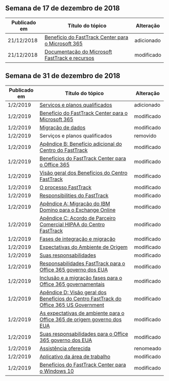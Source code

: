 <!-- This file is generated automatically each week. Changes made to this file will be overwritten.-->




## <a name="week-of-december-17-2018"></a>Semana de 17 de dezembro de 2018


| Publicado em |Título do tópico | Alteração |
|------|------------|--------|
| 21/12/2018 | [Benefício do FastTrack Center para o Microsoft 365](/FastTrack/m365-fasttrack-benefit-overview) | adicionado |
| 21/12/2018 | [Documentação do Microsoft FastTrack e recursos](/FastTrack/index) | modificado |


## <a name="week-of-december-31-2018"></a>Semana de 31 de dezembro de 2018


| Publicado em |Título do tópico | Alteração |
|------|------------|--------|
| 1/2/2019 | [Serviços e planos qualificados](/FastTrack/m365-eligible-services-and-plans) | adicionado |
| 1/2/2019 | [Benefício do FastTrack Center para o Microsoft 365](/FastTrack/m365-fasttrack-benefit-overview) | modificado |
| 1/2/2019 | [Migração de dados](/FastTrack/o365-data-migration) | modificado |
| 1/2/2019 | Serviços e planos qualificados | removido |
| 1/2/2019 | [Apêndice B: Benefício adicional do Centro do FastTrack](/FastTrack/o365-fasttrack-additional-benefits) | modificado |
| 1/2/2019 | [Benefícios do FastTrack Center para o Office 365](/FastTrack/o365-fasttrack-benefit-for-office-365) | modificado |
| 1/2/2019 | [Visão geral dos Benefícios do Centro FastTrack](/FastTrack/o365-fasttrack-benefit-overview) | modificado |
| 1/2/2019 | [O processo FastTrack](/FastTrack/o365-fasttrack-process) | modificado |
| 1/2/2019 | [Responsibilities do FastTrack](/FastTrack/o365-fasttrack-responsibilities) | modificado |
| 1/2/2019 | [Apêndice A: Migração do IBM Domino para o Exchange Online](/FastTrack/o365-from-ibm-domino-to-exchange-online) | modificado |
| 1/2/2019 | [Apêndice C: Acordo de Parceiro Comercial HIPAA do Centro FastTrack](/FastTrack/o365-hipaa-business-associate-agreement) | modificado |
| 1/2/2019 | [Fases de integração e migração](/FastTrack/o365-onboarding-and-migration) | modificado |
| 1/2/2019 | [Expectativas do Ambiente de Origem](/FastTrack/o365-source-environment-expectations) | modificado |
| 1/2/2019 | [Suas responsabilidades](/FastTrack/o365-your-responsibilities) | modificado |
| 1/2/2019 | [Responsabilidades FastTrack para o Office 365 governo dos EUA](/FastTrack/us-gov-appendix-fasttrack-responsibilities) | modificado |
| 1/2/2019 | [Inclusão e a migração fases para o Office 365 governamentais](/FastTrack/us-gov-appendix-onboarding-and-migration) | modificado |
| 1/2/2019 | [Apêndice D: Visão geral dos Benefícios do Centro FastTrack do Office 365 US Government](/FastTrack/us-gov-appendix-overview) | modificado |
| 1/2/2019 | [As expectativas de ambiente para o Office 365 de origem governo dos EUA](/FastTrack/us-gov-appendix-source-environment-expectations) | modificado |
| 1/2/2019 | [Suas responsabilidades para o Office 365 governo dos EUA](/FastTrack/us-gov-appendix-your-responsibilities) | modificado |
| 1/2/2019 | [Assistência oferecida](/FastTrack/win-10-daa-assistance-offered) | renomeado |
| 1/2/2019 | [Aplicativo da área de trabalho](/FastTrack/win-10-desktop-app-assure) | modificado |
| 1/2/2019 | [Benefícios do FastTrack Center para o Windows 10](/FastTrack/win-10-fasttrack-benefit-for-windows-10) | modificado |
